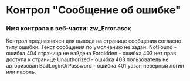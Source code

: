 ﻿---
description: 2.6.0.0
---
# Контрол "Сообщение об ошибке"
### Имя контрола в веб-части: zw_Error.ascx
Контрол предназначен для вывода на странице сообщения согласно типу ошибки. Текст сообщения по умолчанию не задан.
NotFound - ошибка 404 страница не найдена
Forbidden - ошибка 403 нет прав доступа к странице
Unauthorized - ошибка 403 пользователь не авторизован
BadLoginOrPassword - ошибка 401 уазан неверный логин или пароль.

